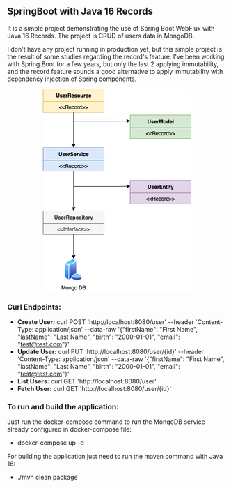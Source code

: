 ## SpringBoot with Java 16 Records ##

It is a simple project demonstrating the use of Spring Boot WebFlux with Java 16 Records. The project is CRUD of users data in MongoDB.

I don't have any project running in production yet, but this simple project is the result of some studies regarding the record's feature. I've been working with Spring Boot for a few years, but only the last 2 applying immutability, and the record feature sounds a good alternative to apply immutability with dependency injection of Spring components.

<p align="center">
    <img src="https://github.com/welsoncarvalho/sb-record/blob/master/images/diagram.png" alt="Class Diagram">
</p>

### Curl Endpoints: ###

- **Create User:** curl POST 'http://localhost:8080/user' --header 'Content-Type: application/json' --data-raw '{"firstName": "First Name", "lastName": "Last Name", "birth": "2000-01-01", "email": "test@test.com"}'
- **Update User:** curl PUT 'http://localhost:8080/user/{id}' --header 'Content-Type: application/json' --data-raw '{"firstName": "First Name", "lastName": "Last Name", "birth": "2000-01-01", "email": "test@test.com"}'
- **List Users:** curl GET 'http://localhost:8080/user'
- **Fetch User:** curl GET 'http://localhost:8080/user/{id}'

### To run and build the application: ###

Just run the docker-compose command to run the MongoDB service already configured in docker-compose file:

- docker-compose up -d

For building the application just need to run the maven command with Java 16:

- ./mvn clean package